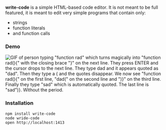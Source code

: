 **write-code** is a simple HTML-based code editor. It is not meant to be full featured, it is meant to edit very simple programs that contain only:

* strings
* function literals
* and function calls

### Demo

![GIF of person typing "function rad" which turns magically into "function rad(){" with the closing brace "}" on the next line. They press ENTER and the cursor drops to the next line. They type dad and it appears quoted as "dad". Then they type a ( and the quotes disappear. We now see "function rad(){" on the first line, "dad(" on the second line and ")}" on the third line. Finally they type "sad" which is automatically quoted. The last line is "sad")}. Without the period.](https://raw.githubusercontent.com/erikpukinskis/write-code/master/images/demo.gif)

### Installation

```
npm install write-code
node wride-code
open http://localhost:1413
```
